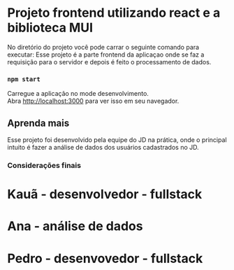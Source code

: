 # Projeto frontend utilizando react e a biblioteca MUI

No diretório do projeto você pode carrar o seguinte comando para executar:
Esse projeto é a parte frontend da aplicaçao onde se faz a requisição para o servidor 
e depois é feito o processamento de dados.

### `npm start`

Carregue a aplicação no mode desenvolvimento.\
Abra [http://localhost:3000](http://localhost:3000) para ver isso em seu navegador.

## Aprenda mais

Esse projeto foi desenvolvido pela equipe do JD na prática, onde o principal intuito é fazer 
a análise de dados dos usuários cadastrados no JD.

### Considerações finais

# Kauã - desenvolvedor - fullstack
# Ana - análise de dados 
# Pedro - desenvovedor - fullstack
